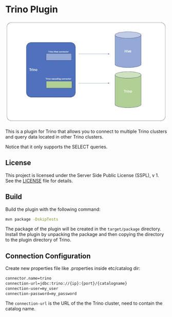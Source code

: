 # Trino Plugin

![](docs/assets/cluster.jpg)

This is a plugin for Trino that allows you to connect to multiple Trino clusters and query data located in other Trino clusters.

Notice that it only supports the SELECT queries.

## License

This project is licensed under the Server Side Public License (SSPL), v 1. See the [LICENSE](./LICENSE) file for details.

## Build
Build the plugin with the following command:

```bash
mvn package -DskipTests
```

The package of the plugin will be created in the `target/package` directory.
Install the plugin by unpacking the package and then copying the directory to the plugin directory of Trino.

## Connection Configuration
Create new properties file like <catalog-name>.properties inside etc/catalog dir:

```text
connector.name=trino
connection-url=jdbc:trino://{ip}:{port}/{catalogname}
connection-user=my_user
connection-password=my_password
```

The `connection-url` is the URL of the the Trino cluster, need to contain the catalog name.